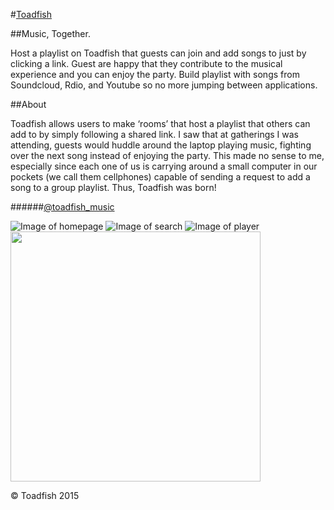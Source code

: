 #[Toadfish](http://toadfish.xyz)

##Music, Together.

Host a playlist on Toadfish that guests can join and add songs to just by clicking a link.
Guest are happy that they contribute to the musical experience and you can enjoy the party.
Build playlist with songs from Soundcloud, Rdio, and Youtube so no more jumping between applications.

##About

Toadfish allows users to make ‘rooms’ that host a playlist that others can add to by simply following a shared link.  I saw that at gatherings I was attending, guests would huddle around the laptop playing music, fighting over the next song instead of enjoying the party.  This made no sense to me, especially since each one of us is carrying around a small computer in our pockets (we call them cellphones) capable of sending a request to add a song to a group playlist.  Thus, Toadfish was born!

######[@toadfish_music](https://twitter.com/toadfish_music)

![Image of homepage](https://raw.githubusercontent.com/hjylewis/toadfish/master/screenshots/home.png)
![Image of search](https://raw.githubusercontent.com/hjylewis/toadfish/master/screenshots/search.png)
![Image of player](https://raw.githubusercontent.com/hjylewis/toadfish/master/screenshots/player.png)
<img src='https://raw.githubusercontent.com/hjylewis/toadfish/master/screenshots/mobile%20-%20autoplay.png' width='400'>

© Toadfish 2015
